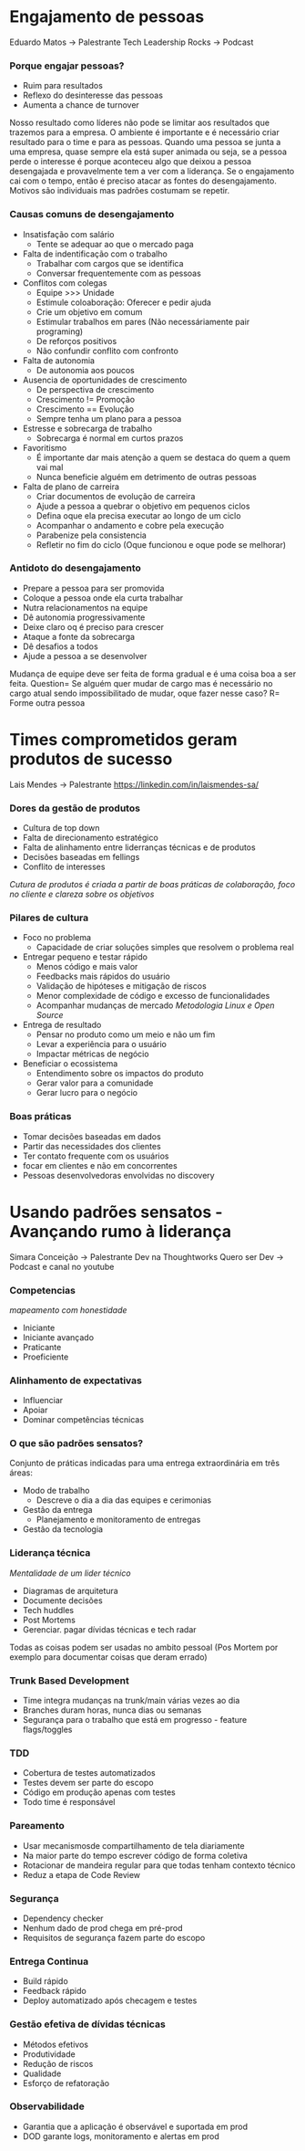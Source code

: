 # Engajamento de pessoas
Eduardo Matos -> Palestrante
Tech Leadership Rocks -> Podcast

### Porque engajar pessoas?
- Ruim para resultados
- Reflexo do desinteresse das pessoas
- Aumenta a chance de turnover

Nosso resultado como líderes não pode se limitar aos resultados que trazemos para a empresa.
O ambiente é importante e é necessário criar resultado para o time e para as pessoas.
Quando uma pessoa se junta a uma empresa, quase sempre ela está super animada ou seja, se a pessoa perde o interesse é porque aconteceu algo que deixou a pessoa desengajada e provavelmente tem a ver com a liderança.
Se o engajamento cai com o tempo, então é preciso atacar as fontes do desengajamento.
Motivos são individuais mas padrões costumam se repetir.

### Causas comuns de desengajamento
- Insatisfação com salário
  - Tente se adequar ao que o mercado paga
- Falta de indentificação com o trabalho
  - Trabalhar com cargos que se identifica
  - Conversar frequentemente com as pessoas
- Conflitos com colegas
  - Equipe >>> Unidade
  - Estimule coloaboração: Oferecer e pedir ajuda
  - Crie um objetivo em comum
  - Estimular trabalhos em pares (Não necessáriamente pair programing)
  - De reforços positivos
  - Não confundir conflito com confronto
- Falta de autonomia
  - De autonomia aos poucos
- Ausencia de oportunidades de crescimento
  - De perspectiva de crescimento
  - Crescimento != Promoção
  - Crescimento == Evolução
  - Sempre tenha um plano para a pessoa
- Estresse e sobrecarga de trabalho
  - Sobrecarga é normal em curtos prazos
- Favoritismo
  - É importante dar mais atenção a quem se destaca do quem a quem vai mal
  - Nunca beneficie alguém em detrimento de outras pessoas
- Falta de plano de carreira
  - Criar documentos de evolução de carreira
  - Ajude a pessoa a quebrar o objetivo em pequenos ciclos
  - Defina oque ela precisa executar ao longo de um ciclo 
  - Acompanhar o andamento e cobre pela execução
  - Parabenize pela consistencia
  - Refletir no fim do ciclo (Oque funcionou e oque pode se melhorar)
  
### Antidoto do desengajamento
- Prepare a pessoa para ser promovida
- Coloque a pessoa onde ela curta trabalhar
- Nutra relacionamentos na equipe
- Dê autonomia progressivamente 
- Deixe claro oq é preciso para crescer
- Ataque a fonte da sobrecarga
- Dê desafios a todos
- Ajude a pessoa a se desenvolver

Mudança de equipe deve ser feita de forma gradual e é uma coisa boa a ser feita.
Question= Se alguém quer mudar de cargo mas é necessário no cargo atual sendo impossibilitado de mudar, oque fazer nesse caso? R= Forme outra pessoa

# Times comprometidos geram produtos de sucesso
Lais Mendes -> Palestrante
https://linkedin.com/in/laismendes-sa/

### Dores da gestão de produtos
- Cultura de top down
- Falta de direcionamento estratégico
- Falta de alinhamento entre liderranças técnicas e de produtos
- Decisões baseadas em fellings
- Conflito de interesses

*Cutura de produtos é criada a partir de boas práticas de colaboração, foco no cliente e clareza sobre os objetivos*

### Pilares de cultura 
- Foco no problema
  - Capacidade de criar soluções simples que resolvem o problema real
- Entregar pequeno e testar rápido
  - Menos código e mais valor
  - Feedbacks mais rápidos do usuário
  - Validação de hipóteses e mitigação de riscos
  - Menor complexidade de código e excesso de funcionalidades
  - Acompanhar mudanças de mercado
  *Metodologia Linux e Open Source*
- Entrega de resultado
  - Pensar no produto como um meio e não um fim
  - Levar a experiência para o usuário
  - Impactar métricas de negócio
- Beneficiar o ecossistema
  - Entendimento sobre os impactos do produto 
  - Gerar valor para a comunidade
  - Gerar lucro para o negócio
  
### Boas práticas
- Tomar decisões baseadas em dados
- Partir das necessidades dos clientes
- Ter contato frequente com os usuários
- focar em clientes e não em concorrentes
- Pessoas desenvolvedoras envolvidas no discovery

# Usando padrões sensatos - Avançando rumo à liderança
Simara Conceição -> Palestrante
Dev na Thoughtworks
Quero ser Dev -> Podcast e canal no youtube

### Competencias
*mapeamento com honestidade*

- Iniciante
- Iniciante avançado
- Praticante
- Proeficiente

### Alinhamento de expectativas
- Influenciar
- Apoiar
- Dominar competências técnicas

### O que são padrões sensatos?
Conjunto de práticas indicadas para uma entrega extraordinária em três áreas: 
- Modo de trabalho 
  - Descreve o dia a dia das equipes e cerimonias
- Gestão da entrega
  - Planejamento e monitoramento de entregas
- Gestão da tecnologia

### Liderança técnica 
*Mentalidade de um lider técnico*
- Diagramas de arquitetura
- Documente decisões 
- Tech huddles
- Post Mortems
- Gerenciar. pagar dívidas técnicas e tech radar

Todas as coisas podem ser usadas no ambito pessoal (Pos Mortem por exemplo para documentar coisas que deram errado)

### Trunk Based Development 
- Time integra mudanças na trunk/main várias vezes ao dia 
- Branches duram horas, nunca dias ou semanas
- Segurança para o trabalho que está em progresso - feature flags/toggles

### TDD
- Cobertura de testes automatizados
- Testes devem ser parte do escopo
- Código em produção apenas com testes
- Todo time é responsável

### Pareamento
- Usar mecanismosde compartilhamento de tela diariamente
- Na maior parte do tempo escrever código de forma coletiva
- Rotacionar de mandeira regular para que todas tenham contexto técnico
- Reduz a etapa de Code Review 

### Segurança
- Dependency checker
- Nenhum dado de prod chega em pré-prod 
- Requisitos de segurança fazem parte do escopo

### Entrega Continua 
- Build rápido 
- Feedback rápido 
- Deploy automatizado após checagem e testes

### Gestão efetiva de dívidas técnicas
- Métodos efetivos
- Produtividade
- Redução de riscos
- Qualidade
- Esforço de refatoração

### Observabilidade
- Garantia que a aplicação é observável e suportada em prod
- DOD garante logs, monitoramento e alertas em prod
